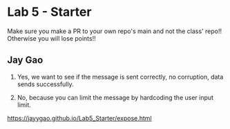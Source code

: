 # Lab 5 - Starter
Make sure you make a PR to your own repo's main and not the class' repo!! Otherwise you will lose points!!

## Jay Gao

1. Yes, we want to see if the message is sent correctly, no corruption, data sends successfully.

2. No, because you can limit the message by hardcoding the user input limit.

https://jayygao.github.io/Lab5_Starter/expose.html
